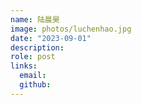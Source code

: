 ```yaml
---
name: 陆晨昊
image: photos/luchenhao.jpg
date: "2023-09-01"
description: 
role: post
links:
  email: 
  github: 
---
```


